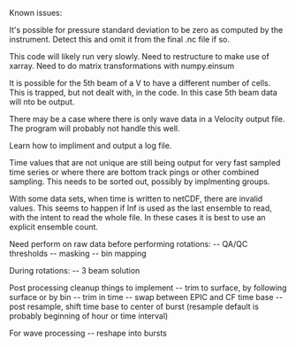 Known issues:

It's possible for pressure standard deviation to be zero as computed by the instrument.  Detect this and omit it from the final .nc file if so.

This code will likely run very slowly.  Need to restructure to make use of xarray.  Need to do matrix transformations with numpy.einsum

It is possible for the 5th beam of a V to have a different number of cells.  This is trapped, but not dealt with, in the code.  In this case 5th beam data will nto be output.

There may be a case where there is only wave data in a Velocity output file.  The program will probably not handle this well.

Learn how to impliment and output a log file.

Time values that are not unique are still being output for very fast sampled time series or where there are bottom track pings or other combined sampling.  This needs to be sorted out, possibly by implmenting groups.

With some data sets, when time is written to netCDF, there are invalid values.  This seems to happen if Inf is used as the last ensemble to read, with the intent to read the whole file.  In these cases it is best to use an explicit ensemble count. 

Need perform on raw data before performing rotations:
-- QA/QC thresholds 
-- masking
-- bin mapping

During rotations:
-- 3 beam solution

Post processing cleanup things to implement
-- trim to surface, by following surface or by bin
-- trim in time
-- swap between EPIC and CF time base
-- post resample, shift time base to center of burst (resample default is probably beginning of hour or time interval)

For wave processing
-- reshape into bursts